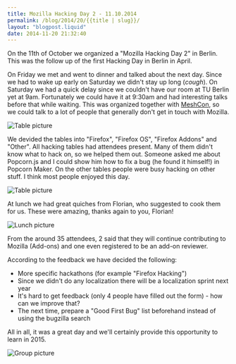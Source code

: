 ```yaml
---
title: Mozilla Hacking Day 2 - 11.10.2014
permalink: /blog/2014/20/{{title | slug}}/
layout: "blogpost.liquid"
date: 2014-11-20 21:32:40
---
```


On the 11th of October we organized a "Mozilla Hacking Day 2" in Berlin. This was the follow up of the first Hacking Day in Berlin in April.

On Friday we met and went to dinner and talked about the next day. Since we had to wake up early on Saturday we didn't stay up long (*cough*). On Saturday we had a quick delay since we couldn't have our room at TU Berlin yet at 9am. Fortunately we could have it at 9:30am and had interesting talks before that while waiting. This was organized together with [MeshCon](http://meshcon.net/), so we could talk to a lot of people that generally don't get in touch with Mozilla.

![Table picture](https://farm4.staticflickr.com/3956/14931192133_c3c0114762.jpg)

We devided the tables into "Firefox", "Firefox OS", "Firefox Addons" and "Other". All hacking tables had attendees present. Many of them didn't know what to hack on, so we helped them out. Someone asked me about Popcorn.js and I could show him how to fix a bug (he found it himself!) in Popcorn Maker. On the other tables people were busy hacking on other stuff. I think most people enjoyed this day.

![Table picture](https://farm6.staticflickr.com/5602/15365218438_78e41ee487.jpg)

At lunch we had great quiches from Florian, who suggested to cook them for us. These were amazing, thanks again to you, Florian!

![Lunch picture](https://farm4.staticflickr.com/3927/15363165469_437f5db76e.jpg)

From the around 35 attendees, 2 said that they will continue contributing to Mozilla (Add-ons) and one even registered to be an add-on reviewer.

According to the feedback we have decided the following:

*   More specific hackathons (for example "Firefox Hacking")
*   Since we didn't do any localization there will be a localization sprint next year
*   It's hard to get feedback (only 4 people have filled out the form) - how can we improve that?
*   The next time, prepare a "Good First Bug" list beforehand instead of using the bugzilla search

All in all, it was a great day and we'll certainly provide this opportunity to learn in 2015.

![Group picture](https://farm6.staticflickr.com/5603/15550641365_0b52e6de93.jpg)
